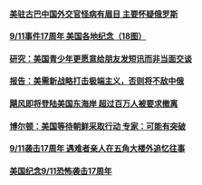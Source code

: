 #### [美驻古巴中国外交官怪病有眉目 主要怀疑俄罗斯 ](../pages/zg_yre_rvq/4567965.md) 

#### [9/11事件17周年 美国各地纪念（18图）](../pages/zg_yre_rvq/4566901.md) 

#### [研究：美国青少年更愿意给朋友发短讯而非当面交谈](../pages/zg_yre_rvq/4567557.md) 

#### [报告：美需新战略打击极端主义，否则将不敌中俄](../pages/zg_yre_rvq/4567463.md) 

#### [飓风即将登陆美国东海岸 超过百万人被要求撤离](../pages/zg_yre_rvq/4567287.md) 

#### [博尔顿：美国等待朝鲜采取行动 专家：可能有突破](../pages/zg_yre_rvq/4567166.md) 

#### [9/11袭击17周年 遇难者亲人在五角大楼外追忆往事](../pages/zg_yre_rvq/4567082.md) 

#### [美国纪念9/11恐怖袭击17周年](../pages/zg_yre_rvq/4566856.md) 

